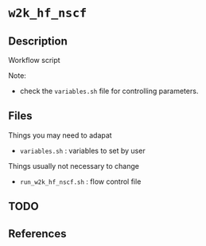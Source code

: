 # `w2k_hf_nscf`

## Description

Workflow script

Note:
- check the `variables.sh` file for controlling parameters.

## Files

Things you may need to adapat
- `variables.sh` : variables to set by user

Things usually not necessary to change
- `run_w2k_hf_nscf.sh` : flow control file

## TODO

## References


